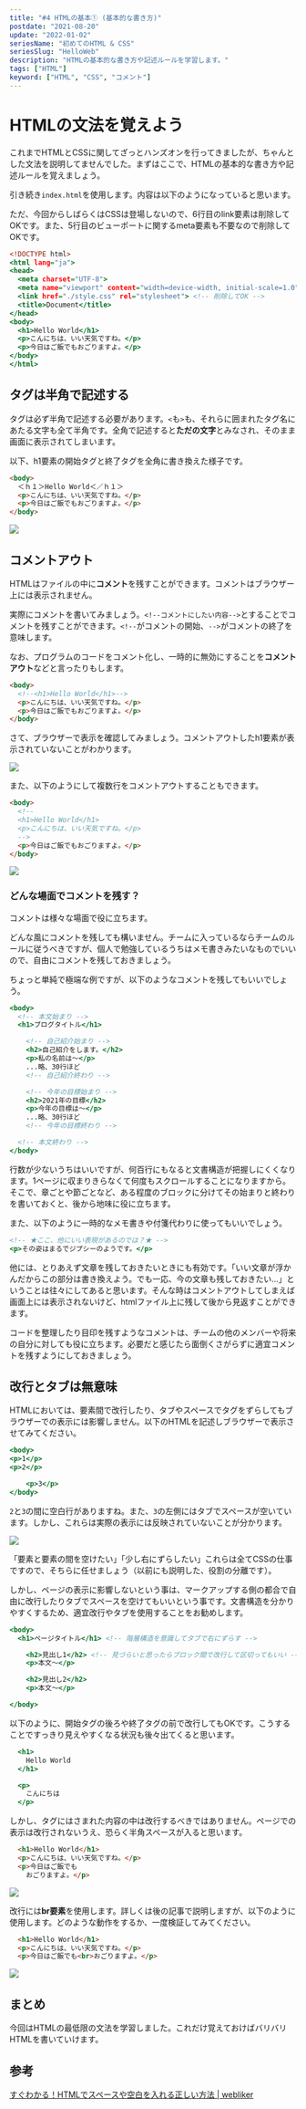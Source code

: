 ```yaml
---
title: "#4 HTMLの基本① (基本的な書き方)"
postdate: "2021-08-20"
update: "2022-01-02"
seriesName: "初めてのHTML & CSS"
seriesSlug: "HelloWeb"
description: "HTMLの基本的な書き方や記述ルールを学習します。"
tags: ["HTML"]
keyword: ["HTML", "CSS", "コメント"]
---
```


# HTMLの文法を覚えよう

これまでHTMLとCSSに関してざっとハンズオンを行ってきましたが、ちゃんとした文法を説明してませんでした。まずはここで、HTMLの基本的な書き方や記述ルールを覚えましょう。

引き続き`index.html`を使用します。内容は以下のようになっていると思います。

ただ、今回からしばらくはCSSは登場しないので、6行目のlink要素は削除してOKです。また、5行目のビューポートに関するmeta要素も不要なので削除してOKです。

```html{6}:title=index.html
<!DOCTYPE html>
<html lang="ja">
<head>
  <meta charset="UTF-8">
  <meta name="viewport" content="width=device-width, initial-scale=1.0"> <!-- 削除してOK -->
  <link href="./style.css" rel="stylesheet"> <!-- 削除してOK -->
  <title>Document</title>
</head>
<body>
  <h1>Hello World</h1>
  <p>こんにちは、いい天気ですね。</p>
  <p>今日はご飯でもおごりますよ。</p>
</body>
</html>
```

## タグは半角で記述する

タグは必ず半角で記述する必要があります。`<`も`>`も、それらに囲まれたタグ名にあたる文字も全て半角です。全角で記述すると**ただの文字**とみなされ、そのまま画面に表示されてしまいます。

以下、h1要素の開始タグと終了タグを全角に書き換えた様子です。

```html
<body>
  ＜ｈ１＞Hello World＜／ｈ１＞
  <p>こんにちは、いい天気ですね。</p>
  <p>今日はご飯でもおごりますよ。</p>
</body>
```

<img src="./images/image01.png" />

## コメントアウト

HTMLはファイルの中に**コメント**を残すことができます。コメントはブラウザー上には表示されません。

実際にコメントを書いてみましょう。`<!--コメントにしたい内容-->`とすることでコメントを残すことができます。`<!--`がコメントの開始、`-->`がコメントの終了を意味します。

なお、プログラムのコードをコメント化し、一時的に無効にすることを**コメントアウト**などと言ったりもします。

```html
<body>
  <!--<h1>Hello World</h1>-->
  <p>こんにちは、いい天気ですね。</p>
  <p>今日はご飯でもおごりますよ。</p>
</body>
```

さて、ブラウザーで表示を確認してみましょう。コメントアウトしたh1要素が表示されていないことがわかります。

<img src="./images/image02.png" />

また、以下のようにして複数行をコメントアウトすることもできます。

```html
<body>
  <!--
  <h1>Hello World</h1>
  <p>こんにちは、いい天気ですね。</p>
  -->
  <p>今日はご飯でもおごりますよ。</p>
</body>
```

<img src="./images/image03.png" />

### どんな場面でコメントを残す？

コメントは様々な場面で役に立ちます。

どんな風にコメントを残しても構いません。チームに入っているならチームのルールに従うべきですが、個人で勉強しているうちはメモ書きみたいなものでいいので、自由にコメントを残しておきましょう。

ちょっと単純で極端な例ですが、以下のようなコメントを残してもいいでしょう。

```html:title=sample.html
<body>
  <!-- 本文始まり -->
  <h1>ブログタイトル</h1>

    <!-- 自己紹介始まり -->
    <h2>自己紹介をします。</h2>
    <p>私の名前は～</p>
    ...略、30行ほど
    <!-- 自己紹介終わり -->

    <!-- 今年の目標始まり -->
    <h2>2021年の目標</h2>
    <p>今年の目標は～</p>
    ...略、30行ほど
    <!-- 今年の目標終わり -->

  <!-- 本文終わり -->
</body>
```

行数が少ないうちはいいですが、何百行にもなると文書構造が把握しにくくなります。1ページに収まりきらなくて何度もスクロールすることになりますから。そこで、章ごとや節ごとなど、ある程度のブロックに分けてその始まりと終わりを書いておくと、後から地味に役に立ちます。

また、以下のように一時的なメモ書きや付箋代わりに使ってもいいでしょう。

```html:title=sample.html
<!-- ★ここ、他にいい表現があるのでは？★ -->
<p>その姿はまるでジプシーのようです。</p>
```

他には、とりあえず文章を残しておきたいときにも有効です。「いい文章が浮かんだからこの部分は書き換えよう。でも一応、今の文章も残しておきたい…」ということは往々にしてあると思います。そんな時はコメントアウトしてしまえば画面上には表示されないけど、htmlファイル上に残して後から見返すことができます。

コードを整理したり目印を残すようなコメントは、チームの他のメンバーや将来の自分に対しても役に立ちます。必要だと感じたら面倒くさがらずに適宜コメントを残すようにしておきましょう。

## 改行とタブは無意味

HTMLにおいては、要素間で改行したり、タブやスペースでタグをずらしてもブラウザーでの表示には影響しません。以下のHTMLを記述しブラウザーで表示させてみてください。

```html:title=sample.html
<body>
<p>1</p>
<p>2</p>

	<p>3</p>
</body>
```

`2`と`3`の間に空白行がありますね。また、`3`の左側にはタブでスペースが空いています。しかし、これらは実際の表示には反映されていないことが分かります。

<img src="./images/image04.png" />

「要素と要素の間を空けたい」「少し右にずらしたい」これらは全てCSSの仕事ですので、そちらに任せましょう（以前にも説明した、役割の分離です）。

しかし、ページの表示に影響しないという事は、マークアップする側の都合で自由に改行したりタブでスペースを空けてもいいという事です。文書構造を分かりやすくするため、適宜改行やタブを使用することをお勧めします。

```html:title=sample.html
<body>
  <h1>ページタイトル</h1> <!-- 階層構造を意識してタブで右にずらす -->

    <h2>見出し1</h2> <!-- 見づらいと思ったらブロック間で改行して区切ってもいい -->
    <p>本文～</p>

    <h2>見出し2</h2>
    <p>本文～</p>

</body>
```

以下のように、開始タグの後ろや終了タグの前で改行してもOKです。こうすることですっきり見えやすくなる状況も後々出てくると思います。

```html:title=sample.html
  <h1>
    Hello World
  </h1>

  <p>
    こんにちは
  </p>
```

しかし、タグにはさまれた内容の中は改行するべきではありません。ページでの表示は改行されないうえ、恐らく半角スペースが入ると思います。

```html
  <h1>Hello World</h1>
  <p>こんにちは、いい天気ですね。</p>
  <p>今日はご飯でも
    おごりますよ。</p>
```

<img src="./images/image05.png" />

改行には**br要素**を使用します。詳しくは後の記事で説明しますが、以下のように使用します。どのような動作をするか、一度検証してみてください。

```html
  <h1>Hello World</h1>
  <p>こんにちは、いい天気ですね。</p>
  <p>今日はご飯でも<br>おごりますよ。</p>
```

<img src="./images/image06.png" />

## まとめ

今回はHTMLの最低限の文法を学習しました。これだけ覚えておけばバリバリHTMLを書いていけます。

## 参考

[すぐわかる！HTMLでスペースや空白を入れる正しい方法 | webliker](https://webliker.info/03847/)


